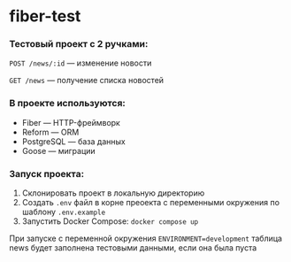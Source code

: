 # fiber-test

### Тестовый проект с 2 ручками:

`POST /news/:id` — изменение новости

`GET /news` — получение списка новостей

### В проекте используются:

- Fiber — HTTP-фреймворк
- Reform — ORM
- PostgreSQL — база данных
- Goose — миграции

### Запуск проекта:

1. Склонировать проект в локальную директорию
2. Создать `.env` файл в корне преоекта с переменными окружения по шаблону `.env.example`
3. Запустить Docker Compose: `docker compose up`

При запуске с переменной окружения `ENVIRONMENT=development` таблица news будет заполнена тестовыми данными, если она была пуста
